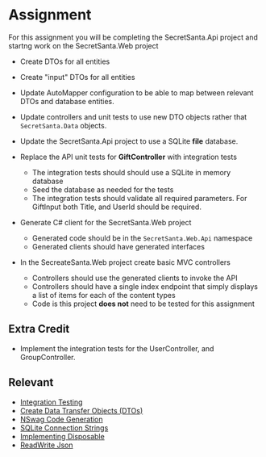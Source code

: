 # Assignment

For this assignment you will be completing the SecretSanta.Api project and startng work on the SecretSanta.Web project

- Create DTOs for all entities
- Create "input" DTOs for all entities
- Update AutoMapper configuration to be able to map between relevant DTOs and database entities.
- Update controllers and unit tests to use new DTO objects rather that `SecretSanta.Data` objects.
- Update the SecretSanta.Api project to use a SQLite **file** database.

- Replace the API unit tests for **GiftController** with integration tests
  - The integration tests should should use a SQLite in memory database
  - Seed the database as needed for the tests
  - The integration tests should validate all required parameters. For GiftInput both Title, and UserId should be required.

- Generate C# client for the SecretSanta.Web project
  - Generated code should be in the `SecretSanta.Web.Api` namespace
  - Generated clients should have generated interfaces

- In the SecreateSanta.Web project create basic MVC controllers 
  - Controllers should use the generated clients to invoke the API
  - Controllers should have a single index endpoint that simply displays a list of items for each of the content types
  - Code is this project **does not** need to be tested for this assignment

## Extra Credit
- Implement the integration tests for the UserController, and GroupController.

## Relevant 
- [Integration Testing](https://docs.microsoft.com/en-us/aspnet/core/test/integration-tests?view=aspnetcore-3.1)
- [Create Data Transfer Objects (DTOs)](https://docs.microsoft.com/en-us/aspnet/web-api/overview/data/using-web-api-with-entity-framework/part-5)
- [NSwag Code Generation](https://docs.microsoft.com/en-us/aspnet/core/tutorials/getting-started-with-nswag?view=aspnetcore-3.1&tabs=visual-studio#code-generation)
- [SQLite Connection Strings](https://docs.microsoft.com/en-us/dotnet/standard/data/sqlite/connection-strings)
- [Implementing Disposable](https://docs.microsoft.com/en-us/dotnet/standard/garbage-collection/implementing-dispose)
- [ReadWrite Json](https://docs.microsoft.com/en-us/dotnet/standard/serialization/system-text-json-how-to)
